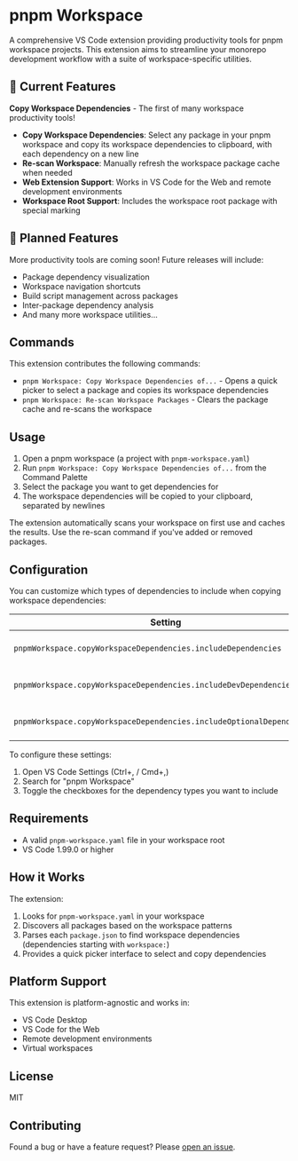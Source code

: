 # pnpm Workspace

A comprehensive VS Code extension providing productivity tools for pnpm workspace projects. This extension aims to streamline your monorepo development workflow with a suite of workspace-specific utilities.

## 🚀 Current Features

**Copy Workspace Dependencies** - The first of many workspace productivity tools!

- **Copy Workspace Dependencies**: Select any package in your pnpm workspace and copy its workspace dependencies to clipboard, with each dependency on a new line
- **Re-scan Workspace**: Manually refresh the workspace package cache when needed
- **Web Extension Support**: Works in VS Code for the Web and remote development environments
- **Workspace Root Support**: Includes the workspace root package with special marking

## 🔮 Planned Features

More productivity tools are coming soon! Future releases will include:

- Package dependency visualization
- Workspace navigation shortcuts  
- Build script management across packages
- Inter-package dependency analysis
- And many more workspace utilities...

## Commands

This extension contributes the following commands:

- `pnpm Workspace: Copy Workspace Dependencies of...` - Opens a quick picker to select a package and copies its workspace dependencies
- `pnpm Workspace: Re-scan Workspace Packages` - Clears the package cache and re-scans the workspace

## Usage

1. Open a pnpm workspace (a project with `pnpm-workspace.yaml`)
2. Run `pnpm Workspace: Copy Workspace Dependencies of...` from the Command Palette
3. Select the package you want to get dependencies for
4. The workspace dependencies will be copied to your clipboard, separated by newlines

The extension automatically scans your workspace on first use and caches the results. Use the re-scan command if you've added or removed packages.

## Configuration

You can customize which types of dependencies to include when copying workspace dependencies:

| Setting | Default | Description |
|---------|---------|-------------|
| `pnpmWorkspace.copyWorkspaceDependencies.includeDependencies` | `true` | Include production dependencies |
| `pnpmWorkspace.copyWorkspaceDependencies.includeDevDependencies` | `true` | Include development dependencies |
| `pnpmWorkspace.copyWorkspaceDependencies.includeOptionalDependencies` | `true` | Include optional dependencies |

To configure these settings:

1. Open VS Code Settings (Ctrl+, / Cmd+,)
2. Search for "pnpm Workspace"
3. Toggle the checkboxes for the dependency types you want to include

## Requirements

- A valid `pnpm-workspace.yaml` file in your workspace root
- VS Code 1.99.0 or higher

## How it Works

The extension:

1. Looks for `pnpm-workspace.yaml` in your workspace
2. Discovers all packages based on the workspace patterns
3. Parses each `package.json` to find workspace dependencies (dependencies starting with `workspace:`)
4. Provides a quick picker interface to select and copy dependencies

## Platform Support

This extension is platform-agnostic and works in:

- VS Code Desktop
- VS Code for the Web
- Remote development environments
- Virtual workspaces

## License

MIT

## Contributing

Found a bug or have a feature request? Please [open an issue](https://github.com/reekystive/vscode-pnpm-workspace/issues).
